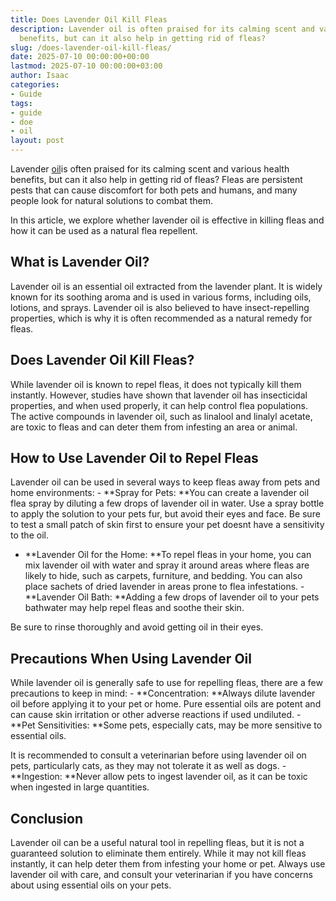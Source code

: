 ```yaml
---
title: Does Lavender Oil Kill Fleas
description: Lavender oil is often praised for its calming scent and various health
  benefits, but can it also help in getting rid of fleas?
slug: /does-lavender-oil-kill-fleas/
date: 2025-07-10 00:00:00+00:00
lastmod: 2025-07-10 00:00:00+03:00
author: Isaac
categories:
- Guide
tags:
- guide
- doe
- oil
layout: post
---
```

Lavender [oil](https://pestpolicy.com/how-to-clean-up-oil-spills-in-garage/)is often praised for its calming scent and various health benefits, but can it also help in getting rid of fleas? Fleas are persistent pests that can cause discomfort for both pets and humans, and many people look for natural solutions to combat them.

In this article, we explore whether lavender oil is effective in killing fleas and how it can be used as a natural flea repellent.

##  What is Lavender Oil?

Lavender oil is an essential oil extracted from the lavender plant. It is widely known for its soothing aroma and is used in various forms, including oils, lotions, and sprays. Lavender oil is also believed to have insect-repelling properties, which is why it is often recommended as a natural remedy for fleas.

##  Does Lavender Oil Kill Fleas?

While lavender oil is known to repel fleas, it does not typically kill them instantly. However, studies have shown that lavender oil has insecticidal properties, and when used properly, it can help control flea populations. The active compounds in lavender oil, such as linalool and linalyl acetate, are toxic to fleas and can deter them from infesting an area or animal.

##  How to Use Lavender Oil to Repel Fleas

Lavender oil can be used in several ways to keep fleas away from pets and home environments: - **Spray for Pets: **You can create a lavender oil flea spray by diluting a few drops of lavender oil in water. Use a spray bottle to apply the solution to your pets fur, but avoid their eyes and face. Be sure to test a small patch of skin first to ensure your pet doesnt have a sensitivity to the oil.

- **Lavender Oil for the Home: **To repel fleas in your home, you can mix lavender oil with water and spray it around areas where fleas are likely to hide, such as carpets, furniture, and bedding. You can also place sachets of dried lavender in areas prone to flea infestations. - **Lavender Oil Bath: **Adding a few drops of lavender oil to your pets bathwater may help repel fleas and soothe their skin.

Be sure to rinse thoroughly and avoid getting oil in their eyes.

##  Precautions When Using Lavender Oil

While lavender oil is generally safe to use for repelling fleas, there are a few precautions to keep in mind: - **Concentration: **Always dilute lavender oil before applying it to your pet or home. Pure essential oils are potent and can cause skin irritation or other adverse reactions if used undiluted. - **Pet Sensitivities: **Some pets, especially cats, may be more sensitive to essential oils.

It is recommended to consult a veterinarian before using lavender oil on pets, particularly cats, as they may not tolerate it as well as dogs. - **Ingestion: **Never allow pets to ingest lavender oil, as it can be toxic when ingested in large quantities.

##  Conclusion

Lavender oil can be a useful natural tool in repelling fleas, but it is not a guaranteed solution to eliminate them entirely. While it may not kill fleas instantly, it can help deter them from infesting your home or pet. Always use lavender oil with care, and consult your veterinarian if you have concerns about using essential oils on your pets.